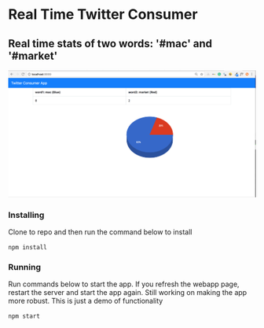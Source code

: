 # Real Time Twitter Consumer
## Real time stats of two words: '#mac' and '#market'
![Sample screenshot](https://github.com/hollan86/usmart/blob/master/screenshot.png)

### Installing

Clone to repo and then run the command below to install

```
npm install
```

### Running

Run commands below to start the app. If you refresh the webapp page, restart the server and start the app again. Still working on making the app more robust. This is just a demo of functionality

```
npm start
```
